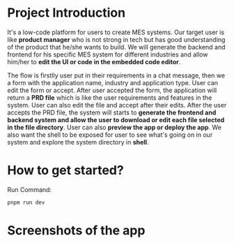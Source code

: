 # Project Introduction
It's a low-code platform for users to create MES systems. Our target user is like **product manager** who is not strong in tech but has good understanding of the product that he/she wants to build. We will generate the backend and frontend for his specific MES system for different industries and allow him/her to **edit the UI or code in the embedded code editor**. 

The flow is firstlly user put in their requirements in a chat message, then we a form with the application name, industry and application type. User can edit the form or accept. After user accepted the form, the application will return a **PRD file** which is like the user requirements and features in the system. User can also edit the file and accept after their edits. After the user accepts the PRD file, the system will starts to **generate the frontend and backend system and allow the user to download or edit each file selected in the file directory**. User can also **preview the app or deploy the app**. We also want the shell to be exposed for user to see what's going on in our system and explore the system directory in **shell**.
# How to get started?

Run Command:
```bash
pnpm run dev
```

# Screenshots of the app

